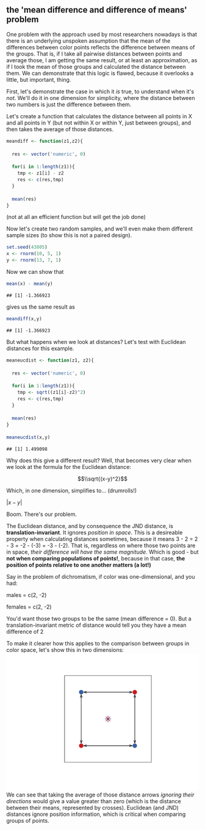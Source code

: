 the 'mean difference and difference of means' problem
-----------------------------------------------------

One problem with the approach used by most researchers nowadays is that there is an underlying unspoken assumption that the mean of the differences between color points reflects the difference between means of the groups. That is, if I take all pairwise distances between points and average those, I am getting the same result, or at least an approximation, as if I took the mean of those groups and calculated the distance between them. We can demonstrate that this logic is flawed, because it overlooks a little, but important, thing.

First, let's demonstrate the case in which it *is* true, to understand when it's *not*. We'll do it in one dimension for simplicity, where the distance between two numbers is just the difference between them.

Let's create a function that calculates the distance between all points in X and all points in Y (but not within X or within Y, just between groups), and then takes the average of those distances.

``` r
meandiff <- function(z1,z2){
  
  res <- vector('numeric', 0)
  
  for(i in 1:length(z1)){
    tmp <- z1[i] - z2
    res <- c(res,tmp)
  }
  
  mean(res)
}
```

(not at all an efficient function but will get the job done)

Now let's create two random samples, and we'll even make them different sample sizes (to show this is not a paired design).

``` r
set.seed(43805)
x <- rnorm(10, 5, 1)
y <- rnorm(13, 7, 1)
```

Now we can show that

``` r
mean(x) - mean(y)
```

    ## [1] -1.366923

gives us the same result as

``` r
meandiff(x,y)
```

    ## [1] -1.366923

But what happens when we look at distances? Let's test with Euclidean distances for this example.

``` r
meaneucdist <- function(z1, z2){
    
  res <- vector('numeric', 0)
  
  for(i in 1:length(z1)){
    tmp <- sqrt((z1[i]-z2)^2)
    res <- c(res,tmp)
  }
  
  mean(res)
}

meaneucdist(x,y)
```

    ## [1] 1.499098

Why does this give a different result? Well, that becomes very clear when we look at the formula for the Euclidean distance:

$$\\sqrt{(x-y)^2}$$

Which, in one dimension, simplifies to... (drumrolls!)

|*x* − *y*|

Boom. There's our problem.

The Euclidean distance, and by consequence the JND distance, is **translation-invariant**. It ignores *position in space*. This is a desireable property when calculating distances sometimes, because it means 3 - 2 = 2 - 3 = -2 - (-3) = -3 - (-2). That is, regardless on where those two points are in space, *their difference will have the same magnitude*. Which is good - but **not when comparing populations of points!**, because in that case, **the position of points relative to one another matters (a lot!)**

Say in the problem of dichromatism, if color was one-dimensional, and you had:

males = c(2, -2)

females = c(2, -2)

You'd want those two groups to be the same (mean difference = 0). But a translation-invariant metric of distance would tell you they have a mean difference of 2

To make it clearer how this applies to the comparison between groups in color space, let's show this in two dimensions: ![](output/figures/meandiffunnamed-chunk-6-1.png) We can see that taking the average of those distance arrows *ignoring their directions* would give a value greater than zero (which is the distance between their means, represented by crosses). Euclidean (and JND) distances ignore position information, which is critical when comparing groups of points.
